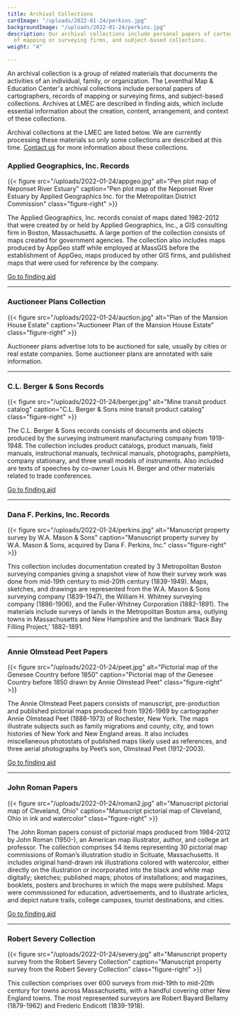 ```yaml
---
title: Archival Collections
cardImage: "/uploads/2022-01-24/perkins.jpg"
backgroundImage: "/uploads/2022-01-24/perkins.jpg"
description: Our archival collections include personal papers of cartographers, records
  of mapping or surveying firms, and subject-based collections.
weight: "4"

---
```

An archival collection is a group of related materials that documents the activities of an individual, family, or organization. The Leventhal Map & Education Center's archival collections include personal papers of cartographers, records of mapping or surveying firms, and subject-based collections. Archives at LMEC are described in finding aids, which include essential information about the creation, content, arrangement, and context of these collections.

Archival collections at the LMEC are listed below. We are currently processing these materials so only some collections are described at this time. [Contact us](/research/#ask-librarian) for more information about these collections.

### Applied Geographics, Inc. Records

{{< figure src="/uploads/2022-01-24/appgeo.jpg" alt="Pen plot map of Neponset River Estuary" caption="Pen plot map of the Neponset River Estuary by Applied Geographics Inc. for the Metropolitan District Commission" class="figure-right" >}}

The Applied Geographics, Inc. records consist of maps dated 1982-2012 that were created by or held by Applied Geographics, Inc., a GIS consulting firm in Boston, Massachusetts. A large portion of the collection consists of maps created for government agencies. The collection also includes maps produced by AppGeo staff while employed at MassGIS before the establishment of AppGeo, maps produced by other GIS firms, and published maps that were used for reference by the company.

<a href="[https://archives.bpl.org/repositories/2/resources/152](https://archives.bpl.org/repositories/2/resources/152)" class="btn btn-primary-outline btn-xs"><i class="fas fa-passport me-2"></i> Go to finding aid</a>

***

### Auctioneer Plans Collection

{{< figure src="/uploads/2022-01-24/auction.jpg" alt="Plan of the Mansion House Estate" caption="Auctioneer Plan of the Mansion House Estate" class="figure-right" >}}

Auctioneer plans advertise lots to be auctioned for sale, usually by cities or real estate companies. Some auctioneer plans are annotated with sale information.

***

### C.L. Berger & Sons Records

{{< figure src="/uploads/2022-01-24/berger.jpg" alt="Mine transit product catalog" caption="C.L. Berger & Sons mine transit product catalog" class="figure-right" >}}

The C.L. Berger & Sons records consists of documents and objects produced by the surveying instrument manufacturing company from 1919-1948. The collection includes product catalogs, product manuals, field manuals, instructional manuals, technical manuals, photographs, pamphlets, company stationary, and three small models of instruments. Also included are texts of speeches by co-owner Louis H. Berger and other materials related to trade conferences.

<a href="https://archives.bpl.org/repositories/2/resources/147" class="btn btn-primary-outline btn-xs"><i class="fas fa-passport me-2"></i> Go to finding aid</a>

***

### Dana F. Perkins, Inc. Records

{{< figure src="/uploads/2022-01-24/perkins.jpg" alt="Manuscript property survey by W.A. Mason & Sons" caption="Manuscript property survey by W.A. Mason & Sons, acquired by Dana F. Perkins, Inc." class="figure-right" >}}

This collection includes documentation created by 3 Metropolitan Boston surveying companies giving a snapshot view of how their survey work was done from mid-19th century to mid-20th century (1839-1949). Maps, sketches, and drawings are represented from the W.A. Mason & Sons surveying company (1839-1947), the William H. Whitney surveying company (1886-1906), and the Fuller-Whitney Corporation (1882-1891). The materials include surveys of lands in the Metropolitan Boston area, outlying towns in Massachusetts and New Hampshire and the landmark ‘Back Bay Filling Project,’ 1882-1891.

***

### Annie Olmstead Peet Papers

{{< figure src="/uploads/2022-01-24/peet.jpg" alt="Pictorial map of the Genesee Country before 1850" caption="Pictorial map of the Genesee Country before 1850 drawn by Annie Olmstead Peet" class="figure-right" >}}

The Annie Olmstead Peet papers consists of manuscript, pre-production and published pictorial maps produced from 1926-1969 by cartographer Annie Olmstead Peet (1888-1973) of Rochester, New York. The maps illustrate subjects such as family migrations and county, city, and town histories of New York and New England areas. It also includes miscellaneous photostats of published maps likely used as references, and three aerial photographs by Peet’s son, Olmstead Peet (1912-2003).

<a href="https://archives.bpl.org/repositories/2/resources/144" class="btn btn-primary-outline btn-xs"><i class="fas fa-passport me-2"></i> Go to finding aid</a>

***

### John Roman Papers

{{< figure src="/uploads/2022-01-24/roman2.jpg" alt="Manuscript pictorial map of Cleveland, Ohio" caption="Manuscript pictorial map of Cleveland, Ohio in ink and watercolor" class="figure-right" >}}

The John Roman papers consist of pictorial maps produced from 1984-2012 by John Roman (1950-), an American map illustrator, author, and college art professor. The collection comprises 54 items representing 30 pictorial map commissions of Roman’s illustration studio in Scituate, Massachusetts. It includes original hand-drawn ink illustrations colored with watercolor, either directly on the illustration or incorporated into the black and white map digitally; sketches; published maps; photos of installations; and magazines, booklets, posters and brochures in which the maps were published. Maps were commissioned for education, advertisements, and to illustrate articles, and depict nature trails, college campuses, tourist destinations, and cities.

<a href="https://archives.bpl.org/repositories/2/resources/151" class="btn btn-primary-outline btn-xs"><i class="fas fa-passport me-2"></i> Go to finding aid</a>

***

### Robert Severy Collection

{{< figure src="/uploads/2022-01-24/severy.jpg" alt="Manuscript property survey from the Robert Severy Collection" caption="Manuscript property survey from the Robert Severy Collection" class="figure-right" >}}

This collection comprises over 600 surveys from mid-19th to mid-20th century for towns across Massachusetts, with a handful covering other New England towns. The most represented surveyors are Robert Bayard Bellamy (1879-1962) and Frederic Endicott (1839-1918).